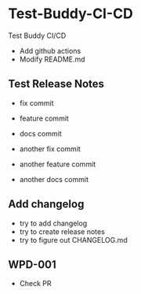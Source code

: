 # Test-Buddy-CI-CD
Test Buddy CI/CD

- Add github actions
- Modify README.md

## Test Release Notes

- fix commit
- feature commit
- docs commit

- another fix commit
- another feature commit
- another docs commit

## Add changelog

- try to add changelog
- try to create release notes
- try to figure out CHANGELOG.md

## WPD-001

- Check PR